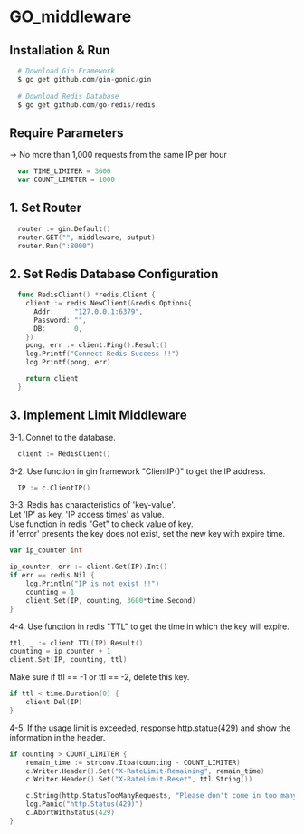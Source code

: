 # GO_middleware

## Installation & Run
```python
  # Download Gin Framework
  $ go get github.com/gin-gonic/gin
  
  # Download Redis Database
  $ go get github.com/go-redis/redis
```

## Require Parameters
  -> No more than 1,000 requests from the same IP per hour
```go
  var TIME_LIMITER = 3600
  var COUNT_LIMITER = 1000
```

## 1. Set Router
```go
  router := gin.Default()
  router.GET("", middleware, output)
  router.Run(":8000")
```

## 2. Set Redis Database Configuration
```go
  func RedisClient() *redis.Client {
    client := redis.NewClient(&redis.Options{
      Addr:     "127.0.0.1:6379",
      Password: "",
      DB:       0,
    })
    pong, err := client.Ping().Result()
    log.Printf("Connect Redis Success !!")
    log.Printf(pong, err)

    return client
  }
```

## 3. Implement Limit Middleware
3-1.  Connet to the database.
```go
  client := RedisClient()
```
3-2.  Use function in gin framework "ClientIP()" to get the IP address.
```go
  IP := c.ClientIP()
```
3-3.  Redis has characteristics of 'key-value'.<br>
   Let 'IP' as key, 'IP access times' as value.<br>
   Use function in redis "Get" to check value of key.<br>
   if 'error' presents the key does not exist, set the new key with expire time.
```go
var ip_counter int

ip_counter, err := client.Get(IP).Int()
if err == redis.Nil {
	log.Println("IP is not exist !!")
	counting = 1
	client.Set(IP, counting, 3600*time.Second)
}
```
4-4.  Use function in redis "TTL" to get the time in which the key will expire.
```go
ttl, _ := client.TTL(IP).Result()
counting = ip_counter + 1
client.Set(IP, counting, ttl)
```
Make sure if ttl == -1 or ttl == -2, delete this key.
```go
if ttl < time.Duration(0) {
	client.Del(IP)
}
```
4-5.  If the usage limit is exceeded, response http.statue(429) and show the information in the header.
```go
if counting > COUNT_LIMITER {
	remain_time := strconv.Itoa(counting - COUNT_LIMITER)
	c.Writer.Header().Set("X-RateLimit-Remaining", remain_time)
	c.Writer.Header().Set("X-RateLimit-Reset", ttl.String())

	c.String(http.StatusTooManyRequests, "Please don't come in too many times.\nThank you for your cooperation~")
	log.Panic("http.Status(429)")
	c.AbortWithStatus(429)
}
```
